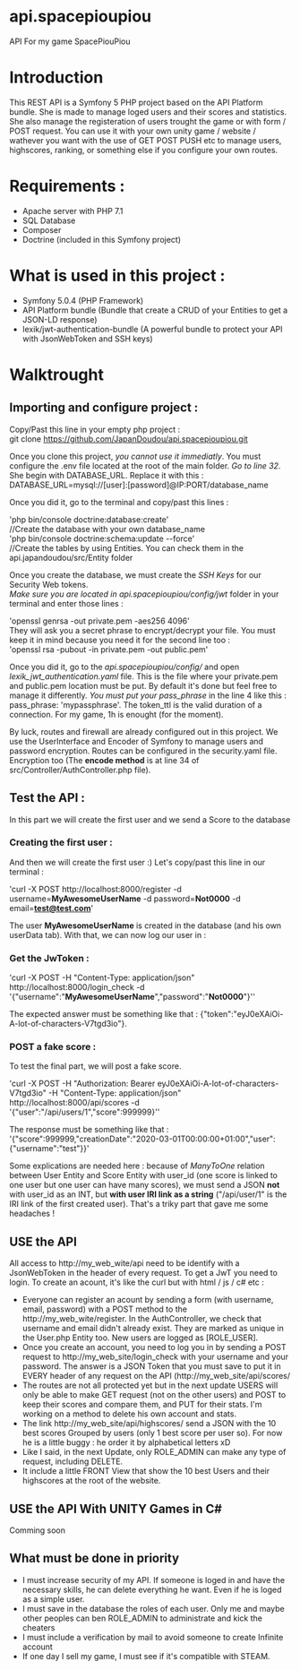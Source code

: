 # api.spacepioupiou
API For my game SpacePiouPiou

# Introduction

This REST API is a Symfony 5 PHP project based on the API Platform bundle. She is made to manage loged users and their scores and statistics.
She also manage the registeration of users trought the game or with form / POST request.
You can use it with your own unity game / website / wathever you want with the use of GET POST PUSH etc to manage users, highscores, ranking, or something else if you configure your own routes.

# Requirements :

* Apache server with PHP 7.1
* SQL Database
* Composer
* Doctrine (included in this Symfony project)

# What is used in this project :

* Symfony 5.0.4 (PHP Framework)
* API Platform bundle (Bundle that create a CRUD of your Entities to get a JSON-LD response)
* lexik/jwt-authentication-bundle (A powerful bundle to protect your API with JsonWebToken and SSH keys)

# Walktrought

## Importing and configure project :
Copy/Past this line in your empty php project :  
git clone https://github.com/JapanDoudou/api.spacepioupiou.git

Once you clone this project, *you cannot use it immediatly*. You must configure the .env file located at the root of the main folder.
*Go to line 32*. She begin with DATABASE_URL. Replace it with this : 
DATABASE_URL=mysql://[user]:[password]@IP:PORT/database_name  

Once you did it, go to the terminal and copy/past this lines :

'php bin/console doctrine:database:create'   
//Create the database with your own database_name  
'php bin/console doctrine:schema:update --force'     
//Create the tables by using Entities. You can check them in the api.japandoudou/src/Entity folder  

Once you create the database, we must create the *SSH Keys* for our Security Web tokens.  
*Make sure you are located in api.spacepioupiou/config/jwt* folder in your terminal and enter those lines :  

'openssl genrsa -out private.pem -aes256 4096'  
They will ask you a secret phrase to encrypt/decrypt your file. You must keep it in mind because you need it for the second line too :  
'openssl rsa -pubout -in private.pem -out public.pem'

Once you did it, go to the *api.spacepioupiou/config/* and open *lexik_jwt_authentication.yaml* file. This is the file where your private.pem and public.pem location must be put. By default it's done but feel free to manage it differently. *You must put your pass_phrase* in the line 4 like this : pass_phrase: 'mypassphrase'. The token_ttl is the valid duration of a connection. For my game, 1h is enought (for the moment).

By luck, routes and firewall are already configured out in this project. We use the UserInterface and Encoder of Symfony to manage users and password encryption. Routes can be configured in the security.yaml file. Encryption too (The **encode method** is at line 34 of src/Controller/AuthController.php file).  

## Test the API :
In this part we will create the first user and we send a Score to the database

### Creating the first user :
And then we will create the first user :)
Let's copy/past this line in our terminal :

'curl -X POST http://localhost:8000/register -d username=**MyAwesomeUserName** -d password=**Not0000** -d email=**test@test.com**'

The user **MyAwesomeUserName** is created in the database (and his own userData tab). With that, we can now log our user in :  
### Get the JwToken :
'curl -X POST -H "Content-Type: application/json" http://localhost:8000/login_check -d '{"username":"**MyAwesomeUserName**","password":"**Not0000**"}''

The expected answer must be something like that : {"token":"eyJ0eXAiOi-A-lot-of-characters-V7tgd3io"}.

### POST a fake score :
To test the final part, we will post a fake score. 

'curl -X POST -H "Authorization: Bearer eyJ0eXAiOi-A-lot-of-characters-V7tgd3io" -H "Content-Type: application/json" http://localhost:8000/api/scores -d '{"user":"/api/users/1","score":999999}''

The response must be something like that : 
'{"score":999999,"creationDate":"2020-03-01T00:00:00+01:00","user":{"username":"test"}}'

Some explications are needed here : because of *ManyToOne* relation between User Entity and Score Entity with user_id (one score is linked to one user but one user can have many scores), we must send a JSON **not** with user_id as an INT, but **with user IRI link as a string** ("/api/user/1" is the IRI link of the first created user). That's a triky part that gave me some headaches !

## USE the API
  
All access to http://my_web_wite/api need to be identify with a JsonWebToken in the header of every request. To get a JwT you need to login. To create an acount, it's like the curl but with html / js / c# etc :
* Everyone can register an acount by sending a form (with username, email, password) with a POST method to the http://my_web_wite/register. In the AuthController, we check that username and email didn't already exist. They are marked as unique in the User.php Entity too. New users are logged as [ROLE_USER].
* Once you create an account, you need to log you in by sending a POST request to http://my_web_site/login_check with your username and your password. The answer is a JSON Token that you must save to put it in EVERY header of any request on the API (http://my_web_site/api/scores/
* The routes are not all protected yet but in the next update USERS will only be able to make GET request (not on the other users) and POST to keep their scores and compare them, and PUT for their stats. I'm working on a method to delete his own account and stats.
* The link http://my_web_site/api/highscores/ send a JSON with the 10 best scores Grouped by users (only 1 best score per user so). For now he is a little buggy : he order it by alphabetical letters xD
* Like I said, in the next Update, only ROLE_ADMIN can make any type of request, including DELETE.
* It include a little FRONT View that show the 10 best Users and their highscores at the root of the website.

## USE the API With UNITY Games in C#

Comming soon

## What must be done in priority

* I must increase security of my API. If someone is loged in and have the necessary skills, he can delete everything he want. Even if he is loged as a simple user.
* I must save in the database the roles of each user. Only me and maybe other peoples can ben ROLE_ADMIN to administrate and kick the cheaters
* I must include a verification by mail to avoid someone to create Infinite account
* If one day I sell my game, I must see if it's compatible with STEAM.
